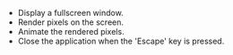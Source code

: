 - Display a fullscreen window.
- Render pixels on the screen.
- Animate the rendered pixels.
- Close the application when the 'Escape' key is pressed.